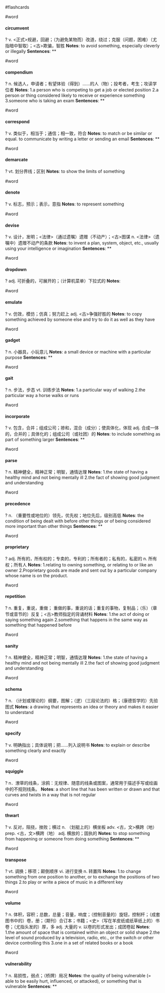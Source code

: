 #flashcards

#word
#### circumvent
?
v. <正式>规避，回避；（为避免某物而）改道，绕过；克服（问题，困难）（尤指暗中智取）；<古>欺骗，智胜
**Notes**:
to avoid something, especially cleverly or illegally
**Sentences**:
**

#word
#### compendium
?
n. 候选人，申请者；有望体验（得到）……的人（物）；投考者，考生；攻读学位者
**Notes**:
1.a person who is competing to get a job or elected position
2.a person or thing considered likely to receive or experience something
3.someone who is taking an exam
**Sentences**:
**

#word
#### correspond
?
v. 类似于，相当于；通信；相一致，符合
**Notes**:
to match or be similar or equal.
to communicate by writing a letter or sending an email
**Sentences**:
**

#word
#### demarcate
?
vt. 划分界线；区别
**Notes**:
to show the limits of something

#word
#### denote
?
v. 标志，预示；表示，意指
**Notes**:
to represent something

#word
#### devise
?
v. 设计，发明；<法律>（通过遗嘱）遗赠（不动产）；<古>图谋
n. <法律>（遗嘱中）遗赠不动产的条款
**Notes**:
to invent a plan, system, object, etc., usually using your intelligence or imagination
**Sentences**:
**

#word
#### dropdown
?
adj. 可折叠的，可展开的；（计算机菜单）下拉式的
**Notes**:


#word
#### emulate
?
v. 仿效，模仿；仿真；努力赶上
adj. <古>争强好胜的
**Notes**:
to copy something achieved by someone else and try to do it as well as they have

#word
#### gadget
?
n. 小器具，小玩意儿
**Notes**:
a small device or machine with a particular purpose
**Sentences**:
**

#word
#### gait
?
n. 步法，步态
vt. 训练步法
**Notes**:
1.a particular way of walking
2.the particular way a horse walks or runs

#word
#### incorporate
?
v. 包含，合并；组成公司；掺和，混合（成分）；使具体化，体现
adj. 合成一体的，合并的；具体化的；组成公司（或社团）的
**Notes**:
to include something as part of something larger
**Sentences**:
**

#word
#### parse
?
n. 精神健全，精神正常；明智，通情达理
**Notes**:
1.the state of having a healthy mind and not being mentally ill
2.the fact of showing good judgment and understanding

#word
#### precedence
?
n. （重要性或地位的）领先，优先权；地位先后，级别高低
**Notes**:
the condition of being dealt with before other things or of being considered more important than other things
**Sentences**:
**

#word
#### proprietary
?
adj. 所有的，所有权的；专卖的，专利的；所有者的；私有的，私密的
n. 所有权；所有人
**Notes**:
1.relating to owning something, or relating to or like an owner
2.Proprietary goods are made and sent out by a particular company whose name is on the product.

#word
#### repetition
?
n. 重复，重说，重做； 重做的事，重说的话；重复的事物，复制品；（乐）（章节或音节的）反复；<古>教师指定的背诵材料
**Notes**:
1.the act of doing or saying something again
2.something that happens in the same way as something that happened before

#word
#### sanity
?
n. 精神健全，精神正常；明智，通情达理
**Notes**:
1.the state of having a healthy mind and not being mentally ill
2.the fact of showing good judgment and understanding

#word
#### schema
?
n. （计划或理论的）纲要，图解；（逻）（三段论法的）格；（康德哲学的）先验图式
**Notes**:
a drawing that represents an idea or theory and makes it easier to understand

#word
#### specify
?
v. 明确指出；具体说明；把……列入说明书
**Notes**:
to explain or describe something clearly and exactly

#word
#### squiggle
?
n．潦草的线条，涂鸦：无规律、随意的线条或图案，通常用于描述手写或绘画中的不规则线条。
**Notes**:
a short line that has been written or drawn and that curves and twists in a way that is not regular

#word
#### thwart
?
v. 反对，阻挠，挫败；横过
n. （划艇上的）横坐板
adv. <古，文>横跨（地）
prep. <古，文>横跨（地）
adj. 横放的；固执的
**Notes**:
to stop something from happening or someone from doing something
**Sentences**:
**

#word
#### transpose
?
vt. 调换；移项；颠倒顺序
vi. 进行变换
n. 转置阵
**Notes**:
1.to change something from one position to another, or to exchange the positions of two things
2.to play or write a piece of music in a different key

#word
#### volume
?
n. 体积，容积；总数，总量；音量，响度；（控制音量的）旋钮，控制杆；（成套图书中的）卷，册；（期刊）合订本；书籍；<史>（写在羊皮纸或纸草纸上的）书卷；（尤指头发的）厚，多
adj. 大量的
v. 以卷的形式发出；成团卷起
**Notes**:
1.the amount of space that is contained within an object or solid shape
2.the level of sound produced by a television, radio, etc., or the switch or other device controlling this
3.one in a set of related books or a book

#word
#### vulnerability
?
n. 易损性，弱点；（桥牌）局况
**Notes**:
the quality of being vulnerable (= able to be easily hurt, influenced, or attacked), or something that is vulnerable
**Sentences**:
**

